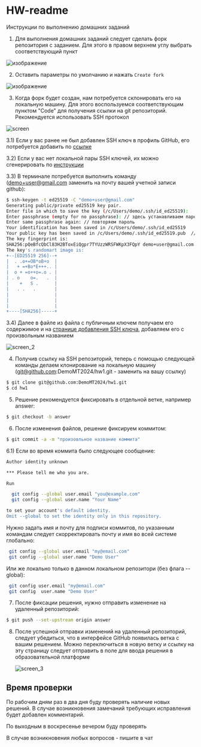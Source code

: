 # HW-readme
Инструкции по выполнению домашних заданий

1) Для выполнения домашних заданий следует сделать форк репозитория с заданием. Для этого в правом верхнем углу выбрать соответствующий пункт
   
![изображение](https://github.com/multithreading-course-practice/HW-readme/assets/2510580/7ffe753f-e73a-4e9b-8d30-92d95bb0c957)

2) Оставить параметры по умолчанию и нажать `Create fork`
   
![изображение](https://github.com/multithreading-course-practice/HW-readme/assets/2510580/52c813bc-78aa-471e-9a77-83911ee5452d)

3) Когда форк будет создан, нам потребуется склонировать его на локальную машину. Для этого воспользуемся соответствующим пунктом "Code" для получения ссылки на git репозиторий. Рекомендуется использовать SSH протокол

![screen](https://github.com/multithreading-course-practice/HW-readme/assets/2510580/1f77c9f9-f06a-47be-abcc-98414cfc63b4)

3.1) Если у вас ранее не был добавлен SSH ключ в профиль GitHub, его потребуется добавить по [ссылке](https://github.com/settings/ssh/new )

3.2) Если у вас нет локальной пары SSH ключей, их можно сгенерировать по [инструкции](https://docs.github.com/ru/authentication/connecting-to-github-with-ssh/generating-a-new-ssh-key-and-adding-it-to-the-ssh-agent)

3.3) В терминале потребуется выполнить команду (demo+user@gmail.com заменить на почту вашей учетной записи github):

```bash
$ ssh-keygen -t ed25519 -C "demo+user@gmail.com"
Generating public/private ed25519 key pair.
Enter file in which to save the key (/c/Users/demo/.ssh/id_ed25519):   // здесь подтверждаем имя файла для приватного ключа
Enter passphrase (empty for no passphrase): // здесь устанавливаем пароль для приватного ключа, можно оставить пустым, но это менее безопасно
Enter same passphrase again: // повторяем пароль
Your identification has been saved in /c/Users/demo/.ssh/id_ed25519
Your public key has been saved in /c/Users/demo/.ssh/id_ed25519.pub  // тут указывается путь до публичного ключа
The key fingerprint is:
SHA256:pQeBfcQbCl83H2BToxEiQgpr7TYUzzWRSFWKpX3FQpY demo+user@gmail.com
The key's randomart image is:
+--[ED25519 256]--+
|  . .o+=OB*oB+o  |
|   + =+Bo*E+++.. |
|  o + =o++o=.o . |
| . o    o=.   .  |
|    +   S .      |
|   . .   .       |
|                 |
|                 |
|                 |
+----[SHA256]-----+

```

3.4) Далее в файле из файла с публичным ключем получаем его содержимое и на [странице добавления SSH ключа](https://github.com/settings/ssh/new ), добавляем его с произвольным названием

![screen_2](https://github.com/multithreading-course-practice/HW-readme/assets/2510580/61232752-c9be-4640-b409-f00b92f94cb0)

4) Получив ссылку на SSH репозиторий, теперь с помощью следующей команды делаем клонирование на локальную машину (git@github.com:DemoMT2024/hw1.git - заменить на вашу ссылку)

```bash
$ git clone git@github.com:DemoMT2024/hw1.git
$ cd hw1
```

5) Решение рекомендуется фиксировать в отдельной ветке, например answer:

```bash
$ git checkout -b answer
```

6) После изменения файлов, решение фиксируем коммитом:

```bash
$ git commit -a -m "произовльное название коммита"
```

6.1) Если во время коммита было следующее сообщение:

```bash
Author identity unknown

*** Please tell me who you are.

Run

  git config --global user.email "you@example.com"
  git config --global user.name "Your Name"

to set your account's default identity.
Omit --global to set the identity only in this repository.

```

Нужно задать имя и почту для подписи коммитов, по указанным командам следует скорректировать почту и имя во всей системе глобально:

```bash
 git config --global user.email "my@email.com"
 git config --global user.name "Demo User"
```

Или же локально только в данном локальном репозитори (без флага --global):

```bash
 git config user.email "my@email.com"
 git config  user.name "Demo User"
```

7) После фиксации решения, нужно отправить изменение на удаленный репозиторий:

```bash
$ git push --set-upstream origin answer
```

8) После успешной отправки изменений на удаленный репозиторий, следует убедиться, что в интерфейсе GitHub появилась ветка с вашим решением. Можно переключиться в новую ветку и ссылку на эту страницу следует отправить в поле для ввода решения в образовательной платформе

   ![screen_3](https://github.com/multithreading-course-practice/HW-readme/assets/2510580/bdb087d0-3b83-45ce-87ba-8722ebc6260d)


## Время проверки

По рабочим дням раз в два дня буду проверять наличие новых решений. В случае возникновения замечаний требующих исправления будет добавлен комментарий.

По выходным в воскресенье вечером буду проверять

В случае возникновения любых вопросов - пишите в чат 

